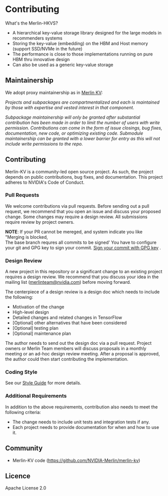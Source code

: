 # Contributing 
 
What's the Merlin-HKVS? 
 
- A hierarchical key-value storage library designed for the large models in recommenders systems 
- Storing the key-value (embedding) on the HBM and Host memory (support SSD/NVMe in the future) 
- The performance is close to those implementations running on pure HBM thru innovative design 
- Can also be used as a generic key-value storage 
 
## Maintainership 
 
We adopt proxy maintainership as in [Merlin KV](https://github.com/NVIDIA-Merlin/merlin-kv): 
 
*Projects and subpackages are compartmentalized and each is maintained by those 
with expertise and vested interest in that component.* 
 
*Subpackage maintainership will only be granted after substantial contribution 
has been made in order to limit the number of users with write permission. 
Contributions can come in the form of issue closings, bug fixes, documentation, 
new code, or optimizing existing code. Submodule maintainership can be granted 
with a lower barrier for entry as this will not include write permissions to 
the repo.* 
 
## Contributing 
 
Merlin-KV is a community-led open source project. As such, 
the project depends on public contributions, bug fixes, and documentation. This 
project adheres to NVIDIA's Code of Conduct. 
 
### Pull Requests 
We welcome contributions via pull requests. 
Before sending out a pull request, we recommend that you open an issue and 
discuss your proposed change. Some changes may require a design review. 
All submissions require review by project owners. 
 
**NOTE**: 
If your PR cannot be mereged, and system indicate you like "Merging is blocked,  
The base branch requres all commits to be signed' 
You have to configure your git and GPG key to sign your commit. [Sign your commit with GPG key](https://docs.github.com/en/github/authenticating-to-github/managing-commit-signature-verification/about-commit-signature-verification#gpg-commit-signature-verification) . 
 
### Design Review 
A new project in this repository or a significant change to an existing project 
requires a design review. We recommend that you discuss your idea in the mailing 
list (merlinteam@nvidia.com) before moving forward. 
 
The centerpiece of a design review is a design doc which needs to include the following: 
* Motivation of the change 
* High-level design 
* Detailed changes and related changes in TensorFlow 
* [Optional] other alternatives that have been considered 
* [Optional] testing plan 
* [Optional] maintenance plan 
 
The author needs to send out the design doc via a pull request. Project owners or 
Merlin Team members will discuss proposals in a monthly meeting 
or an ad-hoc design review meeting. After a proposal is approved, the author 
could then start contributing the implementation. 
 
### Coding Style 
See our [Style Guide](STYLE_GUIDE.md) for more details. 
 
### Additional Requirements 
In addition to the above requirements, contribution also needs to meet the following criteria: 
* The change needs to include unit tests and integration tests if any. 
* Each project needs to provide documentation for when and how to use it. 
 
## Community 
 
* Merlin-KV code (https://github.com/NVIDIA-Merlin/merlin-kv) 
 
## Licence 
Apache License 2.0 
 
